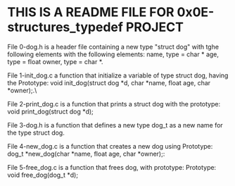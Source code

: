 # THIS IS A README FILE FOR 0x0E-structures_typedef PROJECT

File 0-dog.h is a header file containing a new type "struct dog" with tghe following elements with the following elements:
	name, type = char * 
	age, type = float
	owner, type = char *.


File 1-init_dog.c a function that initialize a variable of type struct dog, having the Prototype: 
	void init_dog(struct dog *d, char *name, float age, char *owner);.\


File 2-print_dog.c is a function that prints a struct dog with the prototype:
	void print_dog(struct dog *d);


File 3-dog.h is a function that defines a new type dog_t as a new name for the type struct dog.


File 4-new_dog.c is a function that creates a new dog using Prototype: 
	dog_t *new_dog(char *name, float age, char *owner);:
	

File 5-free_dog.c is a function that frees dog, with prototype:
	Prototype: void free_dog(dog_t *d);
